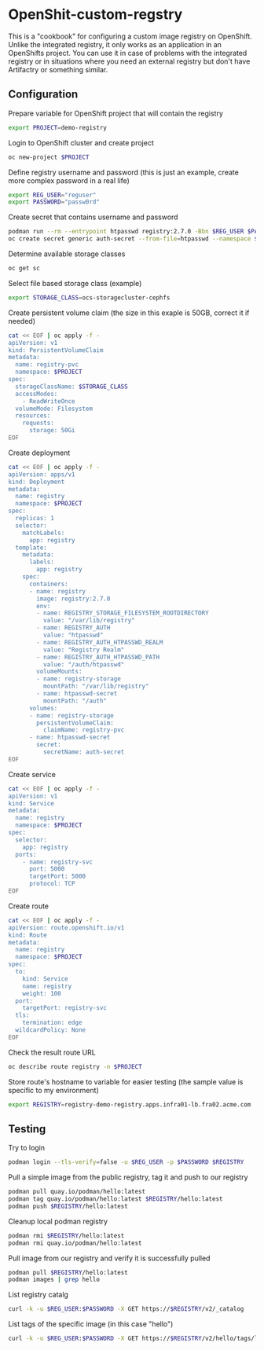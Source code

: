# OpenShit-custom-regstry

This is a "cookbook" for configuring a custom image registry on OpenShift. Unlike the integrated registry, it only works as an application in an OpenShifts project. You can use it in case of problems with the integrated registry or in situations where you need an external registry but don't have Artifactry or something similar. 

## Configuration

Prepare variable for OpenShift project that will contain the registry
```sh
export PROJECT=demo-registry
```

Login to OpenShift cluster and create project
```sh
oc new-project $PROJECT
```

Define registry username and password (this is just an example, create more complex password in a real life)
```sh
export REG_USER="reguser"
export PASSWORD="passw0rd"
```

Create secret that contains username and password
```sh
podman run --rm --entrypoint htpasswd registry:2.7.0 -Bbn $REG_USER $PASSWORD > htpasswd
oc create secret generic auth-secret --from-file=htpasswd --namespace $PROJECT
```

Determine available storage classes
```sh
oc get sc
```

Select file based storage class (example)
```sh
export STORAGE_CLASS=ocs-storagecluster-cephfs
```

Create persistent volume claim (the size in this exaple is 50GB, correct it if needed)
```sh
cat << EOF | oc apply -f -
apiVersion: v1
kind: PersistentVolumeClaim
metadata:
  name: registry-pvc
  namespace: $PROJECT
spec:
  storageClassName: $STORAGE_CLASS
  accessModes:
    - ReadWriteOnce
  volumeMode: Filesystem
  resources:
    requests:
      storage: 50Gi
EOF
```

Create deployment
```sh
cat << EOF | oc apply -f -
apiVersion: apps/v1
kind: Deployment
metadata:
  name: registry
  namespace: $PROJECT
spec:
  replicas: 1
  selector:
    matchLabels:
      app: registry
  template:
    metadata:
      labels:
        app: registry
    spec:
      containers:
      - name: registry
        image: registry:2.7.0
        env:
        - name: REGISTRY_STORAGE_FILESYSTEM_ROOTDIRECTORY
          value: "/var/lib/registry"
        - name: REGISTRY_AUTH 
          value: "htpasswd"
        - name: REGISTRY_AUTH_HTPASSWD_REALM
          value: "Registry Realm"
        - name: REGISTRY_AUTH_HTPASSWD_PATH
          value: "/auth/htpasswd"
        volumeMounts:
        - name: registry-storage
          mountPath: "/var/lib/registry"
        - name: htpasswd-secret
          mountPath: "/auth"  
      volumes:
      - name: registry-storage
        persistentVolumeClaim:
          claimName: registry-pvc
      - name: htpasswd-secret
        secret: 
          secretName: auth-secret
EOF
```

Create service
```sh
cat << EOF | oc apply -f -
apiVersion: v1
kind: Service
metadata:
  name: registry
  namespace: $PROJECT
spec:
  selector:
    app: registry
  ports:
    - name: registry-svc
      port: 5000
      targetPort: 5000
      protocol: TCP
EOF
```

Create route
```sh
cat << EOF | oc apply -f -
apiVersion: route.openshift.io/v1
kind: Route
metadata:
  name: registry
  namespace: $PROJECT
spec:
  to:
    kind: Service
    name: registry
    weight: 100
  port:
    targetPort: registry-svc
  tls:
    termination: edge
  wildcardPolicy: None
EOF
```

Check the result route URL
```sh
oc describe route registry -n $PROJECT
```

Store route's hostname to variable for easier testing (the sample value is specific to my environment)
```sh
export REGISTRY=registry-demo-registry.apps.infra01-lb.fra02.acme.com
```

## Testing

Try to login
```sh
podman login --tls-verify=false -u $REG_USER -p $PASSWORD $REGISTRY
```

Pull a simple image from the public registry, tag it and push to our registry
```sh
podman pull quay.io/podman/hello:latest
podman tag quay.io/podman/hello:latest $REGISTRY/hello:latest
podman push $REGISTRY/hello:latest
```

Cleanup local podman registry
```sh
podman rmi $REGISTRY/hello:latest
podman rmi quay.io/podman/hello:latest
```

Pull image from our registry and verify it is successfully pulled
```sh
podman pull $REGISTRY/hello:latest
podman images | grep hello
```

List registry catalg
```sh
curl -k -u $REG_USER:$PASSWORD -X GET https://$REGISTRY/v2/_catalog
```

List tags of the specific image (in this case "hello")
```sh
curl -k -u $REG_USER:$PASSWORD -X GET https://$REGISTRY/v2/hello/tags/list
```